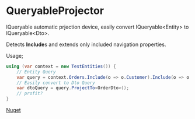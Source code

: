 # QueryableProjector
IQueryable automatic prjection device, easily convert IQueryable&lt;Entity> to IQueryable&lt;Dto>.

Detects **Include**s and extends only included navigation properties.

Usage;

```cs
using (var context = new TestEntities()) {
    // Entity Query
    var query = context.Orders.Include(o => o.Customer).Include(o => o.OrderDetails.Select(od => od.Supplier));
    // Easily convert to Dto Query
    var dtoQuery = query.ProjectTo<OrderDto>();
    // profit?
}
```
[Nuget](https://www.nuget.org/packages/QueryableProjector/)
